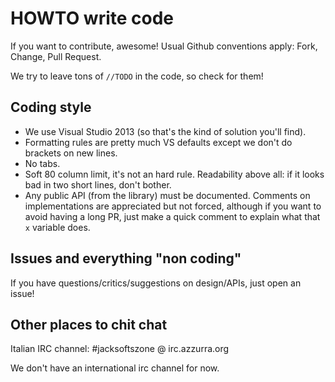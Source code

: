 # HOWTO write code

If you want to contribute, awesome!
Usual Github conventions apply: Fork, Change, Pull Request.

We try to leave tons of `//TODO` in the code, so check for them!

## Coding style

- We use Visual Studio 2013 (so that's the kind of solution you'll find).
- Formatting rules are pretty much VS defaults except we don't do brackets
  on new lines.
- No tabs.
- Soft 80 column limit, it's not an hard rule. Readability above all:
  if it looks bad in two short lines, don't bother.
- Any public API (from the library) must be documented. Comments on implementations
  are appreciated but not forced, although if you want to avoid having a long PR,
  just make a quick comment to explain what that `x` variable does.

## Issues and everything "non coding"

If you have questions/critics/suggestions on design/APIs, just open an issue!

## Other places to chit chat

Italian IRC channel: #jacksoftszone @ irc.azzurra.org

We don't have an international irc channel for now.